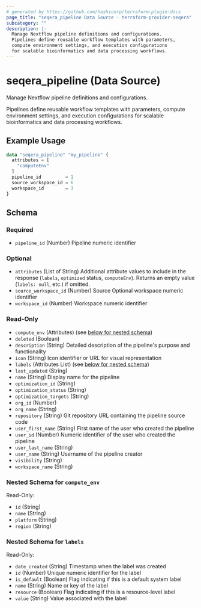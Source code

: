 ```yaml
---
# generated by https://github.com/hashicorp/terraform-plugin-docs
page_title: "seqera_pipeline Data Source - terraform-provider-seqera"
subcategory: ""
description: |-
  Manage Nextflow pipeline definitions and configurations.
  Pipelines define reusable workflow templates with parameters,
  compute environment settings, and execution configurations
  for scalable bioinformatics and data processing workflows.
---
```


# seqera_pipeline (Data Source)

Manage Nextflow pipeline definitions and configurations.

Pipelines define reusable workflow templates with parameters,
compute environment settings, and execution configurations
for scalable bioinformatics and data processing workflows.

## Example Usage

```terraform
data "seqera_pipeline" "my_pipeline" {
  attributes = [
    "computeEnv"
  ]
  pipeline_id         = 1
  source_workspace_id = 6
  workspace_id        = 3
}
```

<!-- schema generated by tfplugindocs -->
## Schema

### Required

- `pipeline_id` (Number) Pipeline numeric identifier

### Optional

- `attributes` (List of String) Additional attribute values to include in the response (`labels`, `optimized` status, `computeEnv`). Returns an empty value (`labels: null`, etc.) if omitted.
- `source_workspace_id` (Number) Source Optional workspace numeric identifier
- `workspace_id` (Number) Workspace numeric identifier

### Read-Only

- `compute_env` (Attributes) (see [below for nested schema](#nestedatt--compute_env))
- `deleted` (Boolean)
- `description` (String) Detailed description of the pipeline's purpose and functionality
- `icon` (String) Icon identifier or URL for visual representation
- `labels` (Attributes List) (see [below for nested schema](#nestedatt--labels))
- `last_updated` (String)
- `name` (String) Display name for the pipeline
- `optimization_id` (String)
- `optimization_status` (String)
- `optimization_targets` (String)
- `org_id` (Number)
- `org_name` (String)
- `repository` (String) Git repository URL containing the pipeline source code
- `user_first_name` (String) First name of the user who created the pipeline
- `user_id` (Number) Numeric identifier of the user who created the pipeline
- `user_last_name` (String)
- `user_name` (String) Username of the pipeline creator
- `visibility` (String)
- `workspace_name` (String)

<a id="nestedatt--compute_env"></a>
### Nested Schema for `compute_env`

Read-Only:

- `id` (String)
- `name` (String)
- `platform` (String)
- `region` (String)


<a id="nestedatt--labels"></a>
### Nested Schema for `labels`

Read-Only:

- `date_created` (String) Timestamp when the label was created
- `id` (Number) Unique numeric identifier for the label
- `is_default` (Boolean) Flag indicating if this is a default system label
- `name` (String) Name or key of the label
- `resource` (Boolean) Flag indicating if this is a resource-level label
- `value` (String) Value associated with the label
